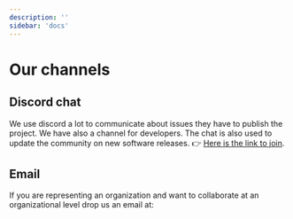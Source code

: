 ```yaml
---
description: ''
sidebar: 'docs'
---
```

# Our channels
## Discord chat
We use discord a lot to communicate about issues they have to publish the project. We have also a channel for developers. The chat is also used to update the community on new software releases. 
👉 [Here is the link to join](https://discord.gg/HaXuRQ5). 

## Email
If you are representing an organization and want to collaborate at an organizational level drop us an email at: 

